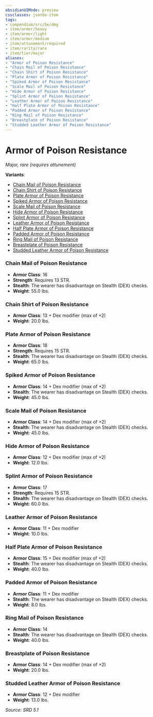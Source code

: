 ```yaml
---
obsidianUIMode: preview
cssclasses: json5e-item
tags:
- compendium/src/5e/dmg
- item/armor/heavy
- item/armor/light
- item/armor/medium
- item/attunement/required
- item/rarity/rare
- item/tier/major
aliases: 
- "Armor of Poison Resistance"
- "Chain Mail of Poison Resistance"
- "Chain Shirt of Poison Resistance"
- "Plate Armor of Poison Resistance"
- "Spiked Armor of Poison Resistance"
- "Scale Mail of Poison Resistance"
- "Hide Armor of Poison Resistance"
- "Splint Armor of Poison Resistance"
- "Leather Armor of Poison Resistance"
- "Half Plate Armor of Poison Resistance"
- "Padded Armor of Poison Resistance"
- "Ring Mail of Poison Resistance"
- "Breastplate of Poison Resistance"
- "Studded Leather Armor of Poison Resistance"
---
```

# Armor of Poison Resistance
*Major, rare (requires attunement)*  


**Variants**:
- [Chain Mail of Poison Resistance](#Chain%20Mail%20of%20Poison%20Resistance)
- [Chain Shirt of Poison Resistance](#Chain%20Shirt%20of%20Poison%20Resistance)
- [Plate Armor of Poison Resistance](#Plate%20Armor%20of%20Poison%20Resistance)
- [Spiked Armor of Poison Resistance](#Spiked%20Armor%20of%20Poison%20Resistance)
- [Scale Mail of Poison Resistance](#Scale%20Mail%20of%20Poison%20Resistance)
- [Hide Armor of Poison Resistance](#Hide%20Armor%20of%20Poison%20Resistance)
- [Splint Armor of Poison Resistance](#Splint%20Armor%20of%20Poison%20Resistance)
- [Leather Armor of Poison Resistance](#Leather%20Armor%20of%20Poison%20Resistance)
- [Half Plate Armor of Poison Resistance](#Half%20Plate%20Armor%20of%20Poison%20Resistance)
- [Padded Armor of Poison Resistance](#Padded%20Armor%20of%20Poison%20Resistance)
- [Ring Mail of Poison Resistance](#Ring%20Mail%20of%20Poison%20Resistance)
- [Breastplate of Poison Resistance](#Breastplate%20of%20Poison%20Resistance)
- [Studded Leather Armor of Poison Resistance](#Studded%20Leather%20Armor%20of%20Poison%20Resistance)

### Chain Mail of Poison Resistance

- **Armor Class**: 16
- **Strength**: Requires 13 STR.
- **Stealth**: The wearer has disadvantage on Stealth (DEX) checks.
- **Weight**: 55.0 lbs.

### Chain Shirt of Poison Resistance

- **Armor Class**: 13 + Dex modifier (max of +2)
- **Weight**: 20.0 lbs.

### Plate Armor of Poison Resistance

- **Armor Class**: 18
- **Strength**: Requires 15 STR.
- **Stealth**: The wearer has disadvantage on Stealth (DEX) checks.
- **Weight**: 65.0 lbs.

### Spiked Armor of Poison Resistance

- **Armor Class**: 14 + Dex modifier (max of +2)
- **Stealth**: The wearer has disadvantage on Stealth (DEX) checks.
- **Weight**: 45.0 lbs.

### Scale Mail of Poison Resistance

- **Armor Class**: 14 + Dex modifier (max of +2)
- **Stealth**: The wearer has disadvantage on Stealth (DEX) checks.
- **Weight**: 45.0 lbs.

### Hide Armor of Poison Resistance

- **Armor Class**: 12 + Dex modifier (max of +2)
- **Weight**: 12.0 lbs.

### Splint Armor of Poison Resistance

- **Armor Class**: 17
- **Strength**: Requires 15 STR.
- **Stealth**: The wearer has disadvantage on Stealth (DEX) checks.
- **Weight**: 60.0 lbs.

### Leather Armor of Poison Resistance

- **Armor Class**: 11 + Dex modifier
- **Weight**: 10.0 lbs.

### Half Plate Armor of Poison Resistance

- **Armor Class**: 15 + Dex modifier (max of +2)
- **Stealth**: The wearer has disadvantage on Stealth (DEX) checks.
- **Weight**: 40.0 lbs.

### Padded Armor of Poison Resistance

- **Armor Class**: 11 + Dex modifier
- **Stealth**: The wearer has disadvantage on Stealth (DEX) checks.
- **Weight**: 8.0 lbs.

### Ring Mail of Poison Resistance

- **Armor Class**: 14
- **Stealth**: The wearer has disadvantage on Stealth (DEX) checks.
- **Weight**: 40.0 lbs.

### Breastplate of Poison Resistance

- **Armor Class**: 14 + Dex modifier (max of +2)
- **Weight**: 20.0 lbs.

### Studded Leather Armor of Poison Resistance

- **Armor Class**: 12 + Dex modifier
- **Weight**: 13.0 lbs.


*Source: SRD 5.1*